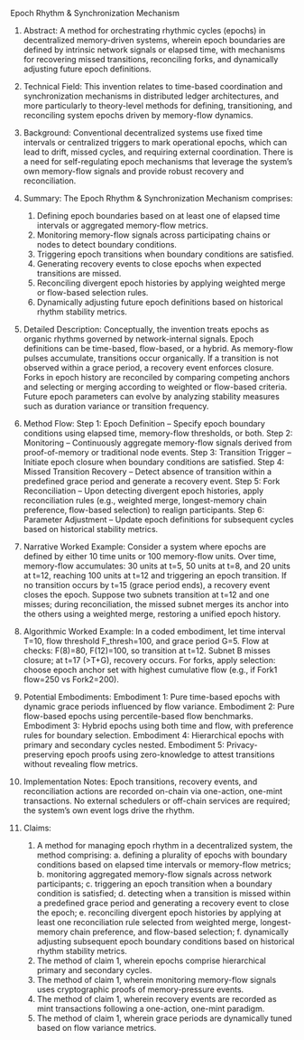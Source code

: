 Epoch Rhythm & Synchronization Mechanism

1.	Abstract:
A method for orchestrating rhythmic cycles (epochs) in decentralized memory-driven systems, wherein epoch boundaries are defined by intrinsic network signals or elapsed time, with mechanisms for recovering missed transitions, reconciling forks, and dynamically adjusting future epoch definitions.

2.	Technical Field:
This invention relates to time-based coordination and synchronization mechanisms in distributed ledger architectures, and more particularly to theory-level methods for defining, transitioning, and reconciling system epochs driven by memory-flow dynamics.

3.	Background:
Conventional decentralized systems use fixed time intervals or centralized triggers to mark operational epochs, which can lead to drift, missed cycles, and requiring external coordination. There is a need for self-regulating epoch mechanisms that leverage the system’s own memory-flow signals and provide robust recovery and reconciliation.

4.	Summary:
The Epoch Rhythm & Synchronization Mechanism comprises:
    1. Defining epoch boundaries based on at least one of elapsed time intervals or aggregated memory-flow metrics.
    2. Monitoring memory-flow signals across participating chains or nodes to detect boundary conditions.
    3. Triggering epoch transitions when boundary conditions are satisfied.
    4. Generating recovery events to close epochs when expected transitions are missed.
    5. Reconciling divergent epoch histories by applying weighted merge or flow-based selection rules.
    6. Dynamically adjusting future epoch definitions based on historical rhythm stability metrics.

5.	Detailed Description:
Conceptually, the invention treats epochs as organic rhythms governed by network-internal signals. Epoch definitions can be time-based, flow-based, or a hybrid. As memory-flow pulses accumulate, transitions occur organically. If a transition is not observed within a grace period, a recovery event enforces closure. Forks in epoch history are reconciled by comparing competing anchors and selecting or merging according to weighted or flow-based criteria. Future epoch parameters can evolve by analyzing stability measures such as duration variance or transition frequency.

6.	Method Flow:
    Step 1: Epoch Definition – Specify epoch boundary conditions using elapsed time, memory-flow thresholds, or both.
    Step 2: Monitoring – Continuously aggregate memory-flow signals derived from proof-of-memory or traditional node events.
    Step 3: Transition Trigger – Initiate epoch closure when boundary conditions are satisfied.
    Step 4: Missed Transition Recovery – Detect absence of transition within a predefined grace period and generate a recovery event.
    Step 5: Fork Reconciliation – Upon detecting divergent epoch histories, apply reconciliation rules (e.g., weighted merge, longest-memory chain preference, flow-based selection) to realign participants.
    Step 6: Parameter Adjustment – Update epoch definitions for subsequent cycles based on historical stability metrics.

7.	Narrative Worked Example:
Consider a system where epochs are defined by either 10 time units or 100 memory-flow units. Over time, memory-flow accumulates: 30 units at t=5, 50 units at t=8, and 20 units at t=12, reaching 100 units at t=12 and triggering an epoch transition. If no transition occurs by t=15 (grace period ends), a recovery event closes the epoch. Suppose two subnets transition at t=12 and one misses; during reconciliation, the missed subnet merges its anchor into the others using a weighted merge, restoring a unified epoch history.

8.	Algorithmic Worked Example:
In a coded embodiment, let time interval T=10, flow threshold F_thresh=100, and grace period G=5. Flow at checks: F(8)=80, F(12)=100, so transition at t=12. Subnet B misses closure; at t=17 (>T+G), recovery occurs. For forks, apply selection: choose epoch anchor set with highest cumulative flow (e.g., if Fork1 flow=250 vs Fork2=200).

9.	Potential Embodiments:
Embodiment 1: Pure time-based epochs with dynamic grace periods influenced by flow variance.
Embodiment 2: Pure flow-based epochs using percentile-based flow benchmarks.
Embodiment 3: Hybrid epochs using both time and flow, with preference rules for boundary selection.
Embodiment 4: Hierarchical epochs with primary and secondary cycles nested.
Embodiment 5: Privacy-preserving epoch proofs using zero-knowledge to attest transitions without revealing flow metrics.

10.	Implementation Notes:
Epoch transitions, recovery events, and reconciliation actions are recorded on-chain via one-action, one-mint transactions. No external schedulers or off-chain services are required; the system’s own event logs drive the rhythm.

11.	Claims:
    1. A method for managing epoch rhythm in a decentralized system, the method comprising:
    a. defining a plurality of epochs with boundary conditions based on elapsed time intervals or memory-flow metrics;
    b. monitoring aggregated memory-flow signals across network participants;
    c. triggering an epoch transition when a boundary condition is satisfied;
    d. detecting when a transition is missed within a predefined grace period and generating a recovery event to close the epoch;
    e. reconciling divergent epoch histories by applying at least one reconciliation rule selected from weighted merge, longest-memory chain preference, and flow-based selection;
    f. dynamically adjusting subsequent epoch boundary conditions based on historical rhythm stability metrics.
    2. The method of claim 1, wherein epochs comprise hierarchical primary and secondary cycles.
    3. The method of claim 1, wherein monitoring memory-flow signals uses cryptographic proofs of memory-pressure events.
    4. The method of claim 1, wherein recovery events are recorded as mint transactions following a one-action, one-mint paradigm.
    5. The method of claim 1, wherein grace periods are dynamically tuned based on flow variance metrics.
